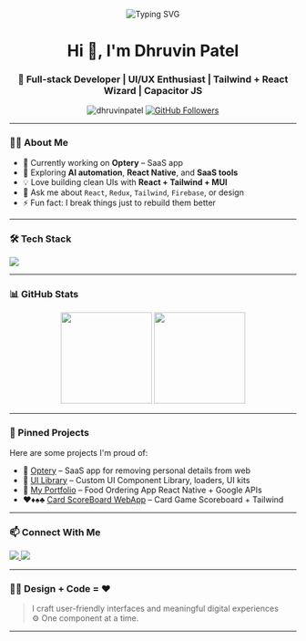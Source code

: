 <!-- Dhruvin Patel's GitHub Profile README -->

<!-- Animated SVG Banner -->
<p align="center">
  <img src="https://readme-typing-svg.herokuapp.com?font=Fira+Code&duration=3000&pause=1000&color=F97316&center=true&vCenter=true&width=440&lines=Full-stack+Developer+%7C+React+%2B+Tailwind;UI%2FUX+Enthusiast+%7C+Capacitor+JS" alt="Typing SVG" />
</p>

<h1 align="center">Hi 👋, I'm Dhruvin Patel</h1>

<h3 align="center">🚀 Full-stack Developer | UI/UX Enthusiast | Tailwind + React Wizard | Capacitor JS</h3>

<p align="center">
  <img src="https://komarev.com/ghpvc/?username=dhruvinpatel&label=Profile%20views&color=0e75b6&style=flat" alt="dhruvinpatel" />
  <a href="https://github.com/dhruvinpatel?tab=followers"><img src="https://img.shields.io/github/followers/dhruvinpatel?label=Followers&style=social" alt="GitHub Followers"></a>
</p>

---

### 👨‍💻 About Me

- 🔭 Currently working on **Optery** – SaaS app  
- 🌱 Exploring **AI automation**, **React Native**, and **SaaS tools**  
- 💡 Love building clean UIs with **React + Tailwind + MUI**  
- 💬 Ask me about `React`, `Redux`, `Tailwind`, `Firebase`, or design  
- ⚡ Fun fact: I break things just to rebuild them better

---

### 🛠️ Tech Stack

<p align="left">
  <img src="https://skillicons.dev/icons?i=react,nextjs,redux,ts,js,tailwind,figma,firebase,git,github,nodejs,express,mongodb,arduino,bitbucket,bootstrap,html,css,docker,gitlab,graphql,materialui,postman,vscode,webstorm,yarn" />
</p>

---

### 📊 GitHub Stats

<p align="center">
  <img src="https://github-readme-stats.vercel.app/api?username=DhruvinPatel78&show_icons=true&theme=radical" height="160" />
  <img src="https://github-readme-stats.vercel.app/api/top-langs/?username=DhruvinPatel78&layout=compact&theme=radical" height="160"/>
</p>

---

### 📂 Pinned Projects

Here are some projects I'm proud of:

- 🚀 [Optery](https://github.com/optery/optery-frontend) – SaaS app for removing personal details from web  
- 🎨 [UI Library](https://github.com/emgage/engage-ui) – Custom UI Component Library, loaders, UI kits  
- 🍕 [My Portfolio](https://github.com/DhruvinPatel78/FreshAndMe) – Food Ordering App React Native + Google APIs  
- ♥️♦️♠️♣️ [Card ScoreBoard WebApp](https://github.com/DhruvinPatel78/kachuful) – Card Game Scoreboard + Tailwind

---

### 📫 Connect With Me

<p align="left">
  <a href="https://www.linkedin.com/in/dhruvinpatel7874/" target="_blank"> <img src="https://img.shields.io/badge/LinkedIn-blue?style=flat&logo=linkedin&logoColor=white" /> </a>
  <a href="mailto:patel.dhruvinpatel@gmail.com"> <img src="https://img.shields.io/badge/Gmail-red?style=flat&logo=gmail&logoColor=white" /> </a>
</p>

---

### 🧑‍🎨 Design + Code = ❤️

> I craft user-friendly interfaces and meaningful digital experiences  
> ⚙️ One component at a time.

---

